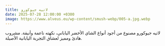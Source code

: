 ```yaml
---
title: لاتيه جيوكورو
date: 2025-07-28 12:00:00 +0300
image: https://www.alveus.eu/wp-content/smush-webp/005-a.jpg.webp
---
```


لاتيه جيوكورو مصنوع من أجود أنواع الشاي الأخضر الياباني، نكهته ناعمة وأنيقة. مشروب هادئ ومميز لعشاق التجربة اليابانية الأصيلة. 